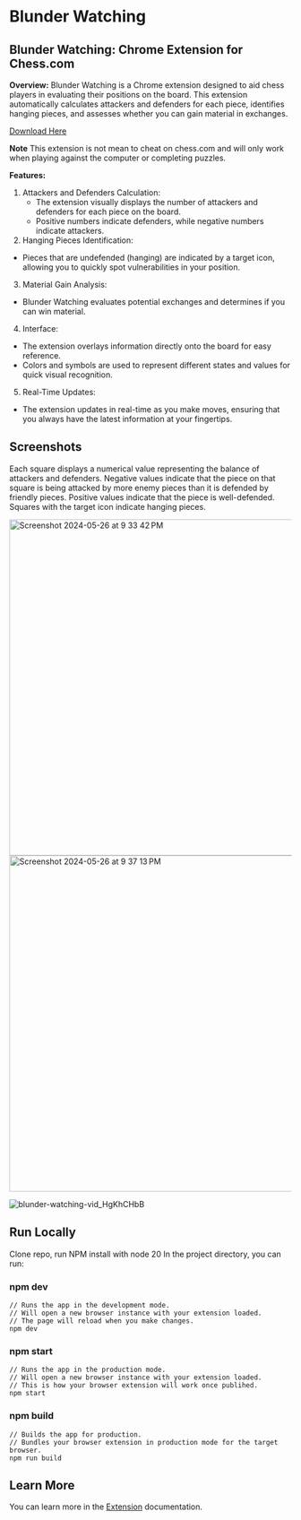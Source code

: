 # Blunder Watching
## Blunder Watching: Chrome Extension for Chess.com

**Overview:**
Blunder Watching is a Chrome extension designed to aid chess players in evaluating their positions on the board. This extension automatically calculates attackers and defenders for each piece, identifies hanging pieces, and assesses whether you can gain material in exchanges.

[Download Here](https://chromewebstore.google.com/detail/blunder-watching/ohlopomldieclgohoboicmpmcfgehnnf)

**Note**
This extension is not mean to cheat on chess.com and will only work when playing against the computer or completing puzzles.

**Features:**
1. Attackers and Defenders Calculation:
   - The extension visually displays the number of attackers and defenders for each piece on the board.
   - Positive numbers indicate defenders, while negative numbers indicate attackers.
2. Hanging Pieces Identification:
  - Pieces that are undefended (hanging) are indicated by a target icon, allowing you to quickly spot vulnerabilities in your position.
3. Material Gain Analysis:
  - Blunder Watching evaluates potential exchanges and determines if you can win material.
4. Interface:
  - The extension overlays information directly onto the board for easy reference.
  - Colors and symbols are used to represent different states and values for quick visual recognition.
5. Real-Time Updates:
  - The extension updates in real-time as you make moves, ensuring that you always have the latest information at your fingertips.

## Screenshots
Each square displays a numerical value representing the balance of attackers and defenders.
Negative values indicate that the piece on that square is being attacked by more enemy pieces than it is defended by friendly pieces.
Positive values indicate that the piece is well-defended.
Squares with the target icon indicate hanging pieces.

<img width="600" alt="Screenshot 2024-05-26 at 9 33 42 PM" src="https://github.com/selmetwa/blunder-watching/assets/46908343/4f26a25b-edbb-4fb8-94bc-4c8396da6b9e">
<img width="600" alt="Screenshot 2024-05-26 at 9 37 13 PM" src="https://github.com/selmetwa/blunder-watching/assets/46908343/0bdfa489-2d56-4010-abbf-3ea711d6d1ff">

![blunder-watching-vid_HgKhCHbB](https://github.com/selmetwa/blunder-watching/assets/46908343/57139a6e-b076-467b-a207-d5accc782696)


## Run Locally

Clone repo, run NPM install with node 20
In the project directory, you can run:

### npm dev

```
// Runs the app in the development mode.
// Will open a new browser instance with your extension loaded.
// The page will reload when you make changes.
npm dev
```

### npm start

```
// Runs the app in the production mode.
// Will open a new browser instance with your extension loaded.
// This is how your browser extension will work once publihed.
npm start
```

### npm build

```
// Builds the app for production.
// Bundles your browser extension in production mode for the target browser.
npm run build
```

## Learn More

You can learn more in the [Extension](https://extension.js.org) documentation.
